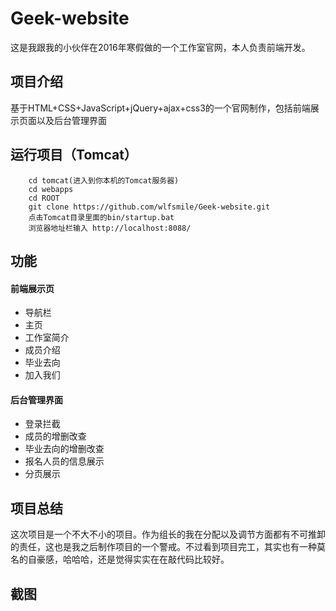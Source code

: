 # Geek-website
这是我跟我的小伙伴在2016年寒假做的一个工作室官网，本人负责前端开发。
## 项目介绍
基于HTML+CSS+JavaScript+jQuery+ajax+css3的一个官网制作，包括前端展示页面以及后台管理界面
## 运行项目（Tomcat）
```
    cd tomcat(进入到你本机的Tomcat服务器)
    cd webapps
    cd ROOT
    git clone https://github.com/wlfsmile/Geek-website.git
    点击Tomcat目录里面的bin/startup.bat
    浏览器地址栏输入 http://localhost:8088/
```

## 功能
#### 前端展示页 
+ 导航栏
+ 主页
+ 工作室简介
+ 成员介绍
+ 毕业去向
+ 加入我们
#### 后台管理界面
+ 登录拦截
+ 成员的增删改查
+ 毕业去向的增删改查
+ 报名人员的信息展示
+ 分页展示

## 项目总结
这次项目是一个不大不小的项目。作为组长的我在分配以及调节方面都有不可推卸的责任，这也是我之后制作项目的一个警戒。不过看到项目完工，其实也有一种莫名的自豪感，哈哈哈，还是觉得实实在在敲代码比较好。

## 截图
